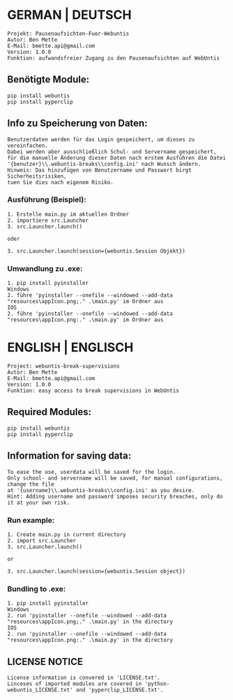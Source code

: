 # GERMAN | DEUTSCH

    Projekt: Pausenaufsichten-Fuer-Webuntis
    Autor: Ben Mette
    E-Mail: bmette.api@gmail.com
    Version: 1.0.0
    Funktion: aufwandsfreier Zugang zu den Pausenaufsichten auf WebUntis


## Benötigte Module:
    pip install webuntis
    pip install pyperclip


## Info zu Speicherung von Daten:
    Benutzerdaten werden für das Login gespeichert, um dieses zu vereinfachen.
    Dabei werden aber ausschließlich Schul- und Servername gespeichert,
    für die manuelle Änderung dieser Daten nach erstem Ausführen die Datei
    '{benutzer}\\.webuntis-breaks\\config.ini' nach Wunsch ändern.
    Hinweis: Das hinzufügen von Benutzername und Passwort birgt Sicherheitsrisiken, 
    tuen Sie dies nach eigenem Risiko.


### Ausführung (Beispiel):
    1. Erstelle main.py im aktuellen Ordner
    2. importiere src.Launcher
    3. src.Launcher.launch()

    oder

    3. src.Launcher.launch(session={webuntis.Session Objekt})

### Umwandlung zu .exe:
    1. pip install pyinstaller
    Windows
    2. führe 'pyinstaller --onefile --windowed --add-data "resources\appIcon.png;." .\main.py' im Ordner aus
    IOS
    2. führe 'pyinstaller --onefile --windowed --add-data "resources\appIcon.png:." .\main.py' im Ordner aus



# ENGLISH | ENGLISCH

    Project: webuntis-break-supervisions
    Autor: Ben Mette
    E-Mail: bmette.api@gmail.com
    Version: 1.0.0
    Funktion: easy access to break supervisions in WebUntis


## Required Modules:
    pip install webuntis
    pip install pyperclip


## Information for saving data:
    To ease the use, userdata will be saved for the login.
    Only school- and servername will be saved, for manual configurations, change the file
    at '{username}\\.webuntis-breaks\\config.ini' as you desire.
    Hint: Adding username and password imposes security breaches, only do it at your own risk.


### Run example:
    1. Create main.py in current directory
    2. import src.Launcher
    3. src.Launcher.launch()

    or

    3. src.Launcher.launch(session={webuntis.Session object})

### Bundling to .exe:
    1. pip install pyinstaller
    Windows
    2. run 'pyinstaller --onefile --windowed --add-data "resources\appIcon.png;." .\main.py' in the directory
    IOS
    2. run 'pyinstaller --onefile --windowed --add-data "resources\appIcon.png:." .\main.py' in the directory
   
## LICENSE NOTICE
    License information is convered in 'LICENSE.txt'.
    Linceses of imported modules are covered in 'python-webuntis_LICENSE.txt' and 'pyperclip_LICENSE.txt'.




